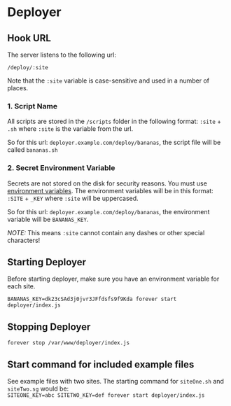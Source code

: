 # Deployer

## Hook URL

The server listens to the following url:    
```
/deploy/:site
```

Note that the `:site` variable is case-sensitive and used in a number of places.

### 1. Script Name

All scripts are stored in the `/scripts` folder in the following format: `:site` + `.sh` where `:site` is the variable from the url.

So for this url: `deployer.example.com/deploy/bananas`, the script file will be called `bananas.sh`


### 2. Secret Environment Variable

Secrets are not stored on the disk for security reasons. You must use [environment variables](http://stackoverflow.com/a/4870450/1666937). The environment variables will be in this format: `:SITE` + `_KEY` where `:site` will be uppercased.

So for this url: `deployer.example.com/deploy/bananas`, the environment variable will be `BANANAS_KEY`.

*NOTE:* This means `:site` cannot contain any dashes or other special characters!


## Starting Deployer

Before starting deployer, make sure you have an environment variable for each site.   

```BANANAS_KEY=dk23cSAd3j0jvr3JFfdsfs9f9Kda forever start deployer/index.js```


## Stopping Deployer

```forever stop /var/www/deployer/index.js```


## Start command for included example files

See example files with two sites. The starting command for `siteOne.sh` and `siteTwo.sg` would be:   
```SITEONE_KEY=abc SITETWO_KEY=def forever start deployer/index.js```
